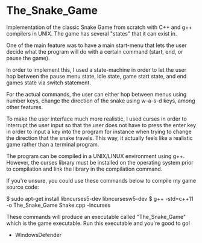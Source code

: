 # The_Snake_Game

Implementation of the classic Snake Game from scratch with C++ and g++ compilers in UNIX.
The game has several "states" that it can exist in. 

One of the main feature was to have a main start-menu that lets the user decide what the program 
will do with a certain command (start, end, or pause the game). 

In order to implement this, I used a state-machine in order to let the user hop between 
the pause menu state, idle state, game start state, and end games state via switch statement.

For the actual commands, the user can either hop between menus using number keys, change the direction 
of the snake using w-a-s-d keys, among other features.

To make the user interface much more realistic, I used curses in order to interrupt the user input so
that the user does not have to press the enter key in order to input a key into the program for instance 
when trying to change the direction that the snake travels. 
This way, it actually feels like a realistic game rather than a terminal program. 

The program can be compiled in a UNIX/LINUX environment using g++. 
However, the curses library must be installed on the operating system prior to compilation 
and link the library in the compilation command. 

If you're unsure, you could use these commands below to compile my game source code:

$ sudo apt-get install libncurses5-dev libncursesw5-dev
$ g++ -std=c++11 -o The_Snake_Game Snake.cpp -lncurses

These commands will produce an executable called "The_Snake_Game" which is the game executable. 
Run this executable and you're good to go!

- WindowsDefender
